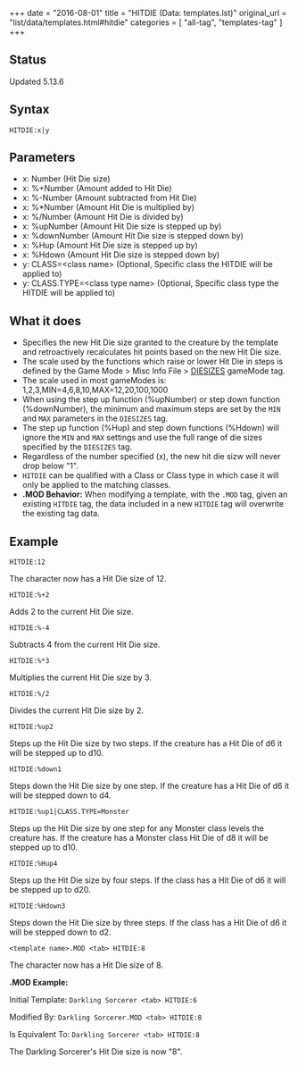 +++
date = "2016-08-01"
title = "HITDIE (Data: templates.lst)"
original_url = "list/data/templates.html#hitdie"
categories = [ "all-tag", "templates-tag" ]
+++

## Status

Updated 5.13.6

## Syntax

`HITDIE:x|y`

## Parameters

-   x: Number (Hit Die size)
-   x: %+Number (Amount added to Hit Die)
-   x: %-Number (Amount subtracted from Hit Die)
-   x: %\*Number (Amount Hit Die is multiplied by)
-   x: %/Number (Amount Hit Die is divided by)
-   x: %upNumber (Amount Hit Die size is stepped up by)
-   x: %downNumber (Amount Hit Die size is stepped
    down by)
-   x: %Hup (Amount Hit Die size is stepped up by)
-   x: %Hdown (Amount Hit Die size is stepped down by)
-   y: CLASS=&lt;class name&gt; (Optional, Specific
    class the HITDIE will be applied to)
-   y: CLASS.TYPE=&lt;class type name&gt; (Optional,
    Specific class type the HITDIE will be applied to)



What it does
------------

-   Specifies the new Hit Die size granted to the creature by the
    template and retroactively recalculates hit points based on the new
    Hit Die size.
-   The scale used by the functions which raise or lower Hit Die in
    steps is defined by the Game Mode &gt; Misc Info File &gt;
    [DIESIZES](/list/system/gamemode-miscinfo/diesizes.html)
    gameMode tag.
-   The scale used in most gameModes is:
    1,2,3,MIN=4,6,8,10,MAX=12,20,100,1000
-   When using the step up function (%upNumber) or step down function
    (%downNumber), the minimum and maximum steps are set by the `MIN`
    and `MAX` parameters in the `DIESIZES` tag.
-   The step up function (%Hup) and step down functions (%Hdown) will
    ignore the `MIN` and `MAX` settings and use the full range of die
    sizes specified by the `DIESIZES` tag.
-   Regardless of the number specified (x), the new hit die sizw will
    never drop below "1".
-   `HITDIE` can be qualified with a Class or Class type in which case
    it will only be applied to the matching classes.
-   **.MOD Behavior:** When modifying a template, with the `.MOD` tag,
    given an existing `HITDIE` tag, the data included in a new `HITDIE`
    tag will overwrite the existing tag data.

Example
-------

`HITDIE:12`

The character now has a Hit Die size of 12.

`HITDIE:%+2`

Adds 2 to the current Hit Die size.

`HITDIE:%-4`

Subtracts 4 from the current Hit Die size.

`HITDIE:%*3`

Multiplies the current Hit Die size by 3.

`HITDIE:%/2`

Divides the current Hit Die size by 2.

`HITDIE:%up2`

Steps up the Hit Die size by two steps. If the creature has a Hit Die of
d6 it will be stepped up to d10.

`HITDIE:%down1`

Steps down the Hit Die size by one step. If the creature has a Hit Die
of d6 it will be stepped down to d4.

`HITDIE:%up1|CLASS.TYPE=Monster`

Steps up the Hit Die size by one step for any Monster class levels the
creature has. If the creature has a Monster class Hit Die of d8 it will
be stepped up to d10.

`HITDIE:%Hup4`

Steps up the Hit Die size by four steps. If the class has a Hit Die of
d6 it will be stepped up to d20.

`HITDIE:%Hdown3`

Steps down the Hit Die size by three steps. If the class has a Hit Die
of d6 it will be stepped down to d2.

`<template name>.MOD <tab> HITDIE:8`

The character now has a Hit Die size of 8.

**.MOD Example:**

Initial Template: `Darkling Sorcerer <tab> HITDIE:6`

Modified By: `Darkling Sorcerer.MOD <tab> HITDIE:8`

Is Equivalent To: `Darkling Sorcerer <tab> HITDIE:8`

The Darkling Sorcerer's Hit Die size is now "8".

